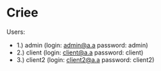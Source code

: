 # Criee
Users:
* 1.) admin (login: admin@a.a password: admin)
* 2.) client (login: client@a.a password: client)
* 3.) client2 (login: client2@a.a password: client2)
